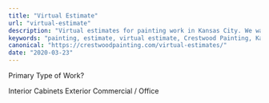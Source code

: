 ```yaml
---
title: "Virtual Estimate"
url: "virtual-estimate"
description: "Virtual estimates for painting work in Kansas City. We want our workers and our customers to be safe."
keywords: "painting, estimate, virtual estimate, Crestwood Painting, Kansas City"
canonical: "https://crestwoodpainting.com/virtual-estimates/"
date: "2020-03-23"
---
```


  
  

Primary Type of Work?

 Interior
 Cabinets
 Exterior
 Commercial / Office
